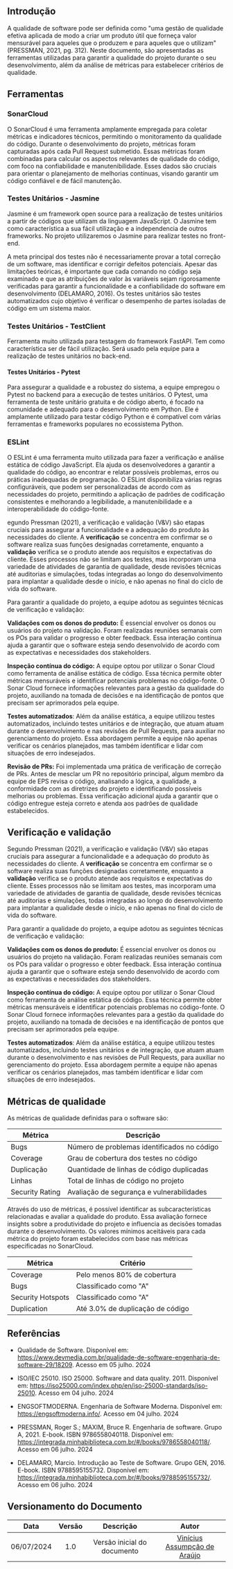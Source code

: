 ## Introdução

A qualidade de software pode ser definida como "uma gestão de qualidade efetiva aplicada de modo a criar um produto útil que forneça valor mensurável para aqueles que o produzem e para aqueles que o utilizam" (PRESSMAN, 2021, pg. 312). Neste documento, são apresentadas as ferramentas utilizadas para garantir a qualidade do projeto durante o seu desenvolvimento, além da análise de métricas para estabelecer critérios de qualidade.


## Ferramentas

### SonarCloud

O SonarCloud é uma ferramenta amplamente empregada para coletar métricas e indicadores técnicos, permitindo o monitoramento da qualidade do código. Durante o desenvolvimento do projeto, métricas foram capturadas após cada Pull Request submetido. Essas métricas foram combinadas para calcular os aspectos relevantes de qualidade do código, com foco na confiabilidade e manutenibilidade. Esses dados são cruciais para orientar o planejamento de melhorias contínuas, visando garantir um código confiável e de fácil manutenção.

### Testes Unitários - Jasmine

Jasmine é um framework open source para a realização de testes unitários a partir de códigos que utilizam da linguagem JavaScript. O Jasmine tem como característica a sua fácil utilização e a independencia de outros frameworks. No projeto utilizaremos o Jasmine para realizar testes no front-end.

A meta principal dos testes não é necessariamente provar a total correção de um software, mas identificar e corrigir defeitos potenciais. Apesar das limitações teóricas, é importante que cada comando no código seja examinado e que as atribuições de valor às variáveis sejam rigorosamente verificadas para garantir a funcionalidade e a confiabilidade do software em desenvolvimento (DELAMARO, 2016). Os testes unitários são testes automatizados cujo objetivo é verificar o desempenho de partes isoladas de código em um sistema maior.

### Testes Unitários - TestClient

Ferramenta muito utilizada para testagem do framework FastAPI. Tem como característica ser de fácil utilização. Será usado pela equipe para a realização de testes unitários no back-end.

#### Testes Unitários - Pytest

Para assegurar a qualidade e a robustez do sistema, a equipe empregou o Pytest no backend para a execução de testes unitários. O Pytest, uma ferramenta de teste unitário gratuita e de código aberto, é focado na comunidade e adequado para o desenvolvimento em Python. Ele é amplamente utilizado para testar código Python e é compatível com várias ferramentas e frameworks populares no ecossistema Python.

### ESLint

O ESLint é uma ferramenta muito utilizada para fazer a verificação e análise estática de código JavaScript. Ela ajuda os desenvolvedores a garantir a qualidade do código, ao encontrar e relatar possíveis problemas, erros ou práticas inadequadas de programação. O ESLint disponibiliza várias regras configuráveis, que podem ser personalizadas de acordo com as necessidades do projeto, permitindo a aplicação de padrões de codificação consistentes e melhorando a legibilidade, a manutenibilidade e a interoperabilidade do código-fonte.

egundo Pressman (2021), a verificação e validação (V&V) são etapas cruciais para assegurar a funcionalidade e a adequação do produto às necessidades do cliente. A **verificação** se concentra em confirmar se o software realiza suas funções designadas corretamente, enquanto a **validação** verifica se o produto atende aos requisitos e expectativas do cliente. Esses processos não se limitam aos testes, mas incorporam uma variedade de atividades de garantia de qualidade, desde revisões técnicas até auditorias e simulações, todas integradas ao longo do desenvolvimento para implantar a qualidade desde o início, e não apenas no final do ciclo de vida do software.

Para garantir a qualidade do projeto, a equipe adotou as seguintes técnicas de verificação e validação:

**Validações com os donos do produto:** É essencial envolver os donos ou usuários do projeto na validação. Foram realizadas reuniões semanais com os POs para validar o progresso e obter feedback. Essa interação contínua ajuda a garantir que o software esteja sendo desenvolvido de acordo com as expectativas e necessidades dos stakeholders.

**Inspeção contínua do código:** A equipe optou por utilizar o Sonar Cloud como ferramenta de análise estática de código. Essa técnica permite obter métricas mensuráveis e identificar potenciais problemas no código-fonte. O Sonar Cloud fornece informações relevantes para a gestão da qualidade do projeto, auxiliando na tomada de decisões e na identificação de pontos que precisam ser aprimorados pela equipe.

**Testes automatizados**: Além da análise estática, a equipe utilizou testes automatizados, incluindo testes unitários e de integração, que atuam atuam durante o desenvolvimento e nas revisões de Pull Requests, para auxiliar no gerenciamento do projeto. Essa abordagem permite a equipe não apenas verificar os cenários planejados, mas também identificar e lidar com situações de erro indesejados.

**Revisão de PRs:** Foi implementada uma prática de verificação de correção de PRs. Antes de mesclar um PR no repositório principal, algum membro da equipe de EPS revisa o código, analisando a lógica, a qualidade, a conformidade com as diretrizes do projeto e identificando possíveis melhorias ou problemas. Essa verificação adicional ajuda a garantir que o código entregue esteja correto e atenda aos padrões de qualidade estabelecidos.


## Verificação e validação

Segundo Pressman (2021), a verificação e validação (V&V) são etapas cruciais para assegurar a funcionalidade e a adequação do produto às necessidades do cliente. A **verificação** se concentra em confirmar se o software realiza suas funções designadas corretamente, enquanto a **validação** verifica se o produto atende aos requisitos e expectativas do cliente. Esses processos não se limitam aos testes, mas incorporam uma variedade de atividades de garantia de qualidade, desde revisões técnicas até auditorias e simulações, todas integradas ao longo do desenvolvimento para implantar a qualidade desde o início, e não apenas no final do ciclo de vida do software.

Para garantir a qualidade do projeto, a equipe adotou as seguintes técnicas de verificação e validação:

**Validações com os donos do produto:** É essencial envolver os donos ou usuários do projeto na validação. Foram realizadas reuniões semanais com os POs para validar o progresso e obter feedback. Essa interação contínua ajuda a garantir que o software esteja sendo desenvolvido de acordo com as expectativas e necessidades dos stakeholders.

**Inspeção contínua do código:** A equipe optou por utilizar o Sonar Cloud como ferramenta de análise estática de código. Essa técnica permite obter métricas mensuráveis e identificar potenciais problemas no código-fonte. O Sonar Cloud fornece informações relevantes para a gestão da qualidade do projeto, auxiliando na tomada de decisões e na identificação de pontos que precisam ser aprimorados pela equipe.

**Testes automatizados**: Além da análise estática, a equipe utilizou testes automatizados, incluindo testes unitários e de integração, que atuam atuam durante o desenvolvimento e nas revisões de Pull Requests, para auxiliar no gerenciamento do projeto. Essa abordagem permite a equipe não apenas verificar os cenários planejados, mas também identificar e lidar com situações de erro indesejados.


## Métricas de qualidade

As métricas de qualidade definidas para o software são:

| Métrica          | Descrição                                     |
| ---------------- | --------------------------------------------- |
| Bugs             | Número de problemas identificados no código   |
| Coverage         | Grau de cobertura dos testes no código        |
| Duplicação       | Quantidade de linhas de código duplicadas     |
| Linhas           | Total de linhas de código no projeto          |
| Security Rating  | Avaliação de segurança e vulnerabilidades     |

Através do uso de métricas, é possível identificar as subcaracterísticas relacionadas e avaliar a qualidade do produto. Essa avaliação fornece insights sobre a produtividade do projeto e influencia as decisões tomadas durante o desenvolvimento. Os valores mínimos aceitáveis para cada métrica do projeto foram estabelecidos com base nas métricas especificadas no SonarCloud.

| Métrica           | Critério                         |
| ----------------- | -------------------------------- |
| Coverage          | Pelo menos 80% de cobertura      |
| Bugs              | Classificado como "A"            |
| Security Hotspots | Classificado como "A"            |
| Duplication       | Até 3.0% de duplicação de código |


## Referências

- Qualidade de Software. Disponível em: <https://www.devmedia.com.br/qualidade-de-software-engenharia-de-software-29/18209>. Acesso em 05 julho. 2024

- ISO/IEC 25010. ISO 25000. Software and data quality. 2011. Disponível em: <https://iso25000.com/index.php/en/iso-25000-standards/iso-25010>. Acesso em 04 julho. 2024

- ENGSOFTMODERNA. Engenharia de Software Moderna. Disponível em: <https://engsoftmoderna.info/>. Acesso em 04 julho. 2024

- PRESSMAN, Roger S.; MAXIM, Bruce R. Engenharia de software. Grupo A, 2021. E-book. ISBN 9786558040118. Disponível em: <https://integrada.minhabiblioteca.com.br/#/books/9786558040118/>. Acesso em 06 julho. 2024

- DELAMARO, Marcio. Introdução ao Teste de Software. Grupo GEN, 2016. E-book. ISBN 9788595155732. Disponível em: <https://integrada.minhabiblioteca.com.br/#/books/9788595155732/>. Acesso em 06 julho. 2024


##  Versionamento do Documento

| Data | Versão | Descrição | Autor |
| :-----: | :-------------: | :---------------: | :-: |
| 06/07/2024 | 1.0 | Versão inicial do documento | [Vinícius Assumpção de Araújo](https://github.com/viniman27) |
